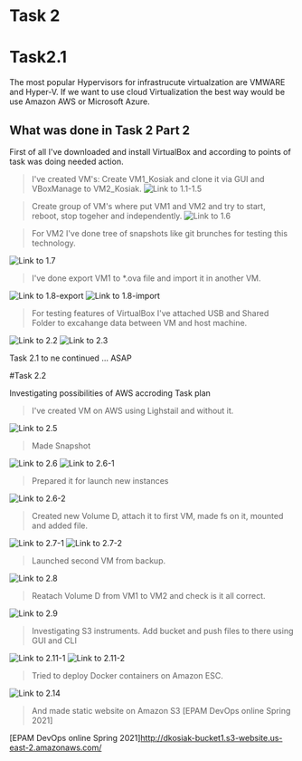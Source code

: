 # Task 2
# Task2.1
The most popular Hypervisors for infrastrucute virtualzation are VMWARE and Hyper-V. If we want to use cloud Virtualization the best way would be use Amazon AWS or Microsoft Azure. 

## What was done in Task 2 Part 2

First of all I've downloaded and install VirtualBox and according to points of task was doing needed action.

> I've created VM's:
Create VM1_Kosiak and clone it via GUI and VBoxManage to VM2_Kosiak. 
![Link to 1.1-1.5](task2.1/Task2.1p2p1.1-1.5.jpg)

> Create group of VM's where put VM1 and VM2 and try to start, reboot, stop togeher and independently. 
![Link to 1.6](task2.1/Task2.1p2p1.6.jpg)

> For VM2 I've done tree of snapshots like git brunches for testing this technology.

![Link to 1.7](task2.1/Task2.1p2p1.7.jpg)

> I've done export VM1 to *.ova file and import it in another VM.

![Link to 1.8-export](task2.1/Task2.1p2p1.8-export.jpg)
![Link to 1.8-import](task2.1/Task2.1p2p1.8-import.jpg)

> For testing features of VirtualBox I've attached USB and Shared Folder to excahange data between VM and host machine. 

![Link to 2.2](task2.1/Task2.1p2p2.2.jpg)
![Link to 2.3](task2.1/Task2.1p2p2.3.jpg)

 Task 2.1 to ne continued ... ASAP

#Task 2.2

Investigating possibilities of AWS accroding Task plan

> I've created VM on AWS using Lighstail and without it.

![Link to 2.5](task2.2/Task2.2p5.jpg)
 
> Made Snapshot

![Link to 2.6](task2.2/Task2.2p6.jpg)
![Link to 2.6-1](task2.2/Task2.2p6-1.jpg)

> Prepared it for launch new instances

![Link to 2.6-2](task2.2/Task2.2p6-2.jpg)

> Created new Volume D, attach it to first VM, made fs on it, mounted and added file.

![Link to 2.7-1](task2.2/Task2.2p7-1.jpg)
![Link to 2.7-2](task2.2/Task2.2p7-2.jpg)

> Launched second VM from backup.

![Link to 2.8](task2.2/Task2.2p8.jpg)

> Reatach Volume D from VM1 to VM2 and check is it all correct.
 
![Link to 2.9](task2.2/Task2.2p9.jpg)

> Investigating S3 instruments. Add bucket and push files to there using GUI and CLI

![Link to 2.11-1](task2.2/Task2.2p11-1.jpg)
![Link to 2.11-2](task2.2/Task2.2p11-2.jpg)

> Tried to deploy Docker containers on Amazon ESC.

![Link to 2.14](task2.2/Task2.2p14.jpg)

> And made static website on Amazon S3 [EPAM DevOps  online Spring 2021]

[EPAM DevOps  online Spring 2021]http://dkosiak-bucket1.s3-website.us-east-2.amazonaws.com/
